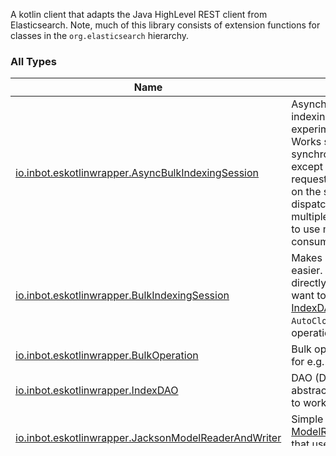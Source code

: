 

A kotlin client that adapts the Java HighLevel REST client from Elasticsearch. Note, much of this library consists of extension functions for classes in the `org.elasticsearch` hierarchy.

### All Types

| Name | Summary |
|---|---|
| [io.inbot.eskotlinwrapper.AsyncBulkIndexingSession](../io.inbot.eskotlinwrapper/-async-bulk-indexing-session/index.md) | Asynchronous bulk indexing that uses the experimental Kotlin flows. Works similar to the synchronous version except it fires bulk requests asynchronously on the specified dispatcher. On paper using multiple threads, allows ES to use multiple Threads to consume bulk requests. |
| [io.inbot.eskotlinwrapper.BulkIndexingSession](../io.inbot.eskotlinwrapper/-bulk-indexing-session/index.md) | Makes using bulk request easier. You can use this directly but you probably want to use it via [IndexDAO](../io.inbot.eskotlinwrapper/-index-d-a-o/index.md). Implements `AutoCloseable` to ensure all operations are processed. |
| [io.inbot.eskotlinwrapper.BulkOperation](../io.inbot.eskotlinwrapper/-bulk-operation/index.md) | Bulk operation model used for e.g. `itemCallback`. |
| [io.inbot.eskotlinwrapper.IndexDAO](../io.inbot.eskotlinwrapper/-index-d-a-o/index.md) | DAO (Data Access Object) abstraction that allows you to work with indices. |
| [io.inbot.eskotlinwrapper.JacksonModelReaderAndWriter](../io.inbot.eskotlinwrapper/-jackson-model-reader-and-writer/index.md) | Simple implementation of [ModelReaderAndWriter](../io.inbot.eskotlinwrapper/-model-reader-and-writer/index.md) that uses a jackson object mapper. |
| [io.inbot.eskotlinwrapper.ModelReaderAndWriter](../io.inbot.eskotlinwrapper/-model-reader-and-writer/index.md) | Implement this for custom serialization/deserialization of objects in your index. Use this in combination with a [IndexDAO](../io.inbot.eskotlinwrapper/-index-d-a-o/index.md). |
| [io.inbot.eskotlinwrapper.PagedSearchResults](../io.inbot.eskotlinwrapper/-paged-search-results/index.md) | Represents a page of search results. Returned for non scrolling searches. |
| [io.inbot.eskotlinwrapper.ScrollingSearchResults](../io.inbot.eskotlinwrapper/-scrolling-search-results/index.md) | Represents scrolling search results. Accessing the [searchHits](../io.inbot.eskotlinwrapper/-scrolling-search-results/search-hits.md) causes pages of results to be retrieved lazily. |
| [io.inbot.eskotlinwrapper.SearchResults](../io.inbot.eskotlinwrapper/-search-results/index.md) | Abstraction for search results that applies to both scrolling and non scrolling searches. |
| [io.inbot.eskotlinwrapper.SuspendingActionListener](../io.inbot.eskotlinwrapper/-suspending-action-listener/index.md) | Action listener that can be used with to adapt the async methods across the java client to co-routines. |
